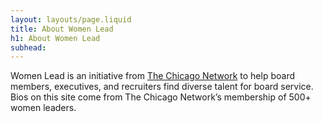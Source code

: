 ```yaml
---
layout: layouts/page.liquid
title: About Women Lead
h1: About Women Lead
subhead:
---
```

Women Lead is an initiative from <a href="https://www.thechicagonetwork.org">The Chicago Network</a> to help board members, executives, and recruiters find diverse talent for board service. Bios on this site come from The Chicago Network’s membership of 500+ women leaders.
